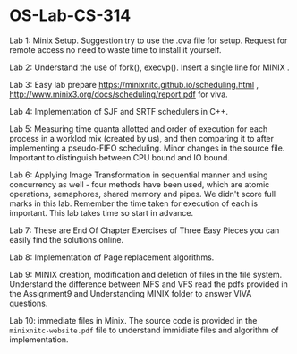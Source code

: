 ﻿# OS-Lab-CS-314
 Lab 1: Minix Setup. Suggestion try to use the .ova file for setup. Request for remote access no need to waste time to install it yourself.

Lab 2: Understand the use of fork(), execvp(). Insert a single line for MINIX .

Lab 3: Easy lab prepare https://minixnitc.github.io/scheduling.html , http://www.minix3.org/docs/scheduling/report.pdf for viva.

Lab 4: Implementation of SJF and SRTF schedulers in C++.

Lab 5: Measuring time quanta allotted and order of execution for each process in a worklod mix (created by us), and then comparing it to after implementing a pseudo-FIFO scheduling. Minor changes in the source file.
        Important to distinguish between CPU bound and IO bound.

Lab 6: Applying Image Transformation in sequential manner and using concurrency as well - four methods have been used, which are atomic operations, semaphores, shared memory and pipes. We didn't score full marks in       this lab. Remember the time taken for execution of each is important. This lab takes time so start in advance. 

Lab 7: These are End Of Chapter Exercises of Three Easy Pieces you can easily find the solutions online.

Lab 8: Implementation of Page replacement algorithms.

Lab 9: MINIX creation, modification and deletion of files in the file system. Understand the difference between MFS and VFS read the pdfs provided in the Assignment9 and Understanding MINIX folder to answer VIVA questions.

Lab 10: immediate files in Minix. The source code is provided in the `minixnitc-website.pdf` file to understand immidiate files and algorithm of implementation.



